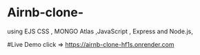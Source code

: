 # Airnb-clone-
using EJS CSS , MONGO Atlas ,JavaScript , Express and Node.js,

#Live Demo
click => https://airnb-clone-hf1s.onrender.com
